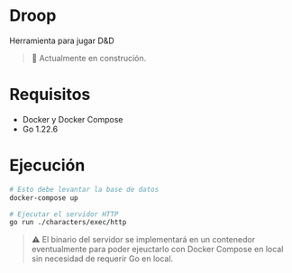 # Droop

Herramienta para jugar D&D

> :construction: Actualmente en construción. 

# Requisitos

- Docker y Docker Compose
- Go 1.22.6

# Ejecución

```sh
# Esto debe levantar la base de datos
docker-compose up

# Ejecutar el servidor HTTP
go run ./characters/exec/http
```

> :warning: El binario del servidor se implementará en un contenedor eventualmente para poder ejeuctarlo con Docker Compose en local sin necesidad de requerir Go en local.